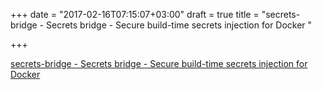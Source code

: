 +++
date = "2017-02-16T07:15:07+03:00"
draft = true
title = "secrets-bridge - Secrets bridge - Secure build-time secrets injection for Docker "

+++

<p><a href="https://t.co/OuCyEbFuYm">secrets-bridge - Secrets bridge - Secure build-time secrets injection for Docker </a></p>
